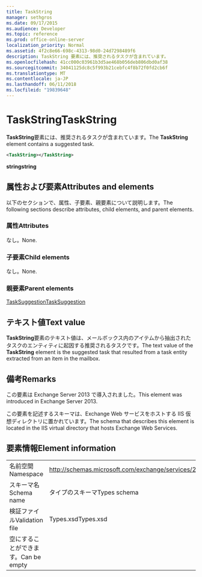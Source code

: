 ```yaml
---
title: TaskString
manager: sethgros
ms.date: 09/17/2015
ms.audience: Developer
ms.topic: reference
ms.prod: office-online-server
localization_priority: Normal
ms.assetid: 4f2c8e66-698c-4313-98d0-24d7298489f6
description: TaskString 要素には、推奨されるタスクが含まれています。
ms.openlocfilehash: 41cc000c03961b3d5ae468b056deb806dbd0af38
ms.sourcegitcommit: 34041125dc8c5f993b21cebfc4f8b72f0fd2cb6f
ms.translationtype: MT
ms.contentlocale: ja-JP
ms.lasthandoff: 06/11/2018
ms.locfileid: "19839648"
---
```

# <a name="taskstring"></a><span data-ttu-id="0daa1-103">TaskString</span><span class="sxs-lookup"><span data-stu-id="0daa1-103">TaskString</span></span>

<span data-ttu-id="0daa1-104">**TaskString**要素には、推奨されるタスクが含まれています。</span><span class="sxs-lookup"><span data-stu-id="0daa1-104">The **TaskString** element contains a suggested task.</span></span> 
  
```XML
<TaskString></TaskString>
```

<span data-ttu-id="0daa1-105">**string**</span><span class="sxs-lookup"><span data-stu-id="0daa1-105">**string**</span></span>

## <a name="attributes-and-elements"></a><span data-ttu-id="0daa1-106">属性および要素</span><span class="sxs-lookup"><span data-stu-id="0daa1-106">Attributes and elements</span></span>

<span data-ttu-id="0daa1-107">以下のセクションで、属性、子要素、親要素について説明します。</span><span class="sxs-lookup"><span data-stu-id="0daa1-107">The following sections describe attributes, child elements, and parent elements.</span></span>
  
### <a name="attributes"></a><span data-ttu-id="0daa1-108">属性</span><span class="sxs-lookup"><span data-stu-id="0daa1-108">Attributes</span></span>

<span data-ttu-id="0daa1-109">なし。</span><span class="sxs-lookup"><span data-stu-id="0daa1-109">None.</span></span>
  
### <a name="child-elements"></a><span data-ttu-id="0daa1-110">子要素</span><span class="sxs-lookup"><span data-stu-id="0daa1-110">Child elements</span></span>

<span data-ttu-id="0daa1-111">なし。</span><span class="sxs-lookup"><span data-stu-id="0daa1-111">None.</span></span>
  
### <a name="parent-elements"></a><span data-ttu-id="0daa1-112">親要素</span><span class="sxs-lookup"><span data-stu-id="0daa1-112">Parent elements</span></span>

[<span data-ttu-id="0daa1-113">TaskSuggestion</span><span class="sxs-lookup"><span data-stu-id="0daa1-113">TaskSuggestion</span></span>](tasksuggestion.md)
  
## <a name="text-value"></a><span data-ttu-id="0daa1-114">テキスト値</span><span class="sxs-lookup"><span data-stu-id="0daa1-114">Text value</span></span>

<span data-ttu-id="0daa1-115">**TaskString**要素のテキスト値は、メールボックス内のアイテムから抽出されたタスクのエンティティに起因する推奨されるタスクです。</span><span class="sxs-lookup"><span data-stu-id="0daa1-115">The text value of the **TaskString** element is the suggested task that resulted from a task entity extracted from an item in the mailbox.</span></span> 
  
## <a name="remarks"></a><span data-ttu-id="0daa1-116">備考</span><span class="sxs-lookup"><span data-stu-id="0daa1-116">Remarks</span></span>

<span data-ttu-id="0daa1-117">この要素は Exchange Server 2013 で導入されました。</span><span class="sxs-lookup"><span data-stu-id="0daa1-117">This element was introduced in Exchange Server 2013.</span></span>
  
<span data-ttu-id="0daa1-118">この要素を記述するスキーマは、Exchange Web サービスをホストする IIS 仮想ディレクトリに置かれています。</span><span class="sxs-lookup"><span data-stu-id="0daa1-118">The schema that describes this element is located in the IIS virtual directory that hosts Exchange Web Services.</span></span>
  
## <a name="element-information"></a><span data-ttu-id="0daa1-119">要素情報</span><span class="sxs-lookup"><span data-stu-id="0daa1-119">Element information</span></span>

|||
|:-----|:-----|
|<span data-ttu-id="0daa1-120">名前空間</span><span class="sxs-lookup"><span data-stu-id="0daa1-120">Namespace</span></span>  <br/> |http://schemas.microsoft.com/exchange/services/2006/types  <br/> |
|<span data-ttu-id="0daa1-121">スキーマ名</span><span class="sxs-lookup"><span data-stu-id="0daa1-121">Schema name</span></span>  <br/> |<span data-ttu-id="0daa1-122">タイプのスキーマ</span><span class="sxs-lookup"><span data-stu-id="0daa1-122">Types schema</span></span>  <br/> |
|<span data-ttu-id="0daa1-123">検証ファイル</span><span class="sxs-lookup"><span data-stu-id="0daa1-123">Validation file</span></span>  <br/> |<span data-ttu-id="0daa1-124">Types.xsd</span><span class="sxs-lookup"><span data-stu-id="0daa1-124">Types.xsd</span></span>  <br/> |
|<span data-ttu-id="0daa1-125">空にすることができます。</span><span class="sxs-lookup"><span data-stu-id="0daa1-125">Can be empty</span></span>  <br/> ||
   

